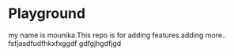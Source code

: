 # Playground
my name is mounika.This repo is for adding features.adding more..
fsfjasdfudfhkxfxggdf gdfgjhgdfjgd